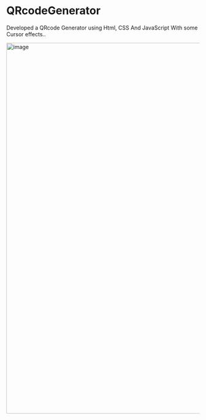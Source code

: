 # QRcodeGenerator
Developed a QRcode Generator using Html, CSS And JavaScript
With some Cursor effects..

<img width="966" alt="image" src="https://github.com/user-attachments/assets/b0f6132d-1e64-42d7-9fec-1b6814d381bc" />




